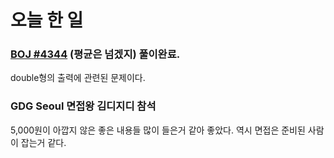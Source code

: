 # 오늘 한 일

### [BOJ #4344](https://www.acmicpc.net/problem/4344) (평균은 넘겠지) 풀이완료.

double형의 출력에 관련된 문제이다.

### GDG Seoul 면접왕 김디지디 참석
5,000원이 아깝지 않은 좋은 내용들 많이 들은거 같아 좋았다.
역시 면접은 준비된 사람이 잡는거 같다.
